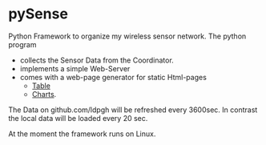 # pySense
Python Framework to organize my wireless sensor network. The python program
- collects the Sensor Data from the Coordinator.
- implements a simple Web-Server
- comes with a web-page generator for static Html-pages
   - [Table](http://htmlpreview.github.io/?https://github.com/ldpgh/pySense/blob/master/Funksensoren_Table_icon.html)
   - [Charts](http://htmlpreview.github.io/?https://github.com/ldpgh/pySense/blob/master/Funksensoren_Charts_icon.html).

The Data on github.com/ldpgh will be refreshed every 3600sec. In contrast the local data will be loaded every 20 sec.

At the moment the framework runs on Linux.
